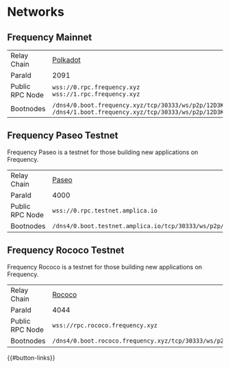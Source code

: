 # Networks

## Frequency Mainnet

|                 |                                                                                                                                                                                                            |
| --------------- | ---------------------------------------------------------------------------------------------------------------------------------------------------------------------------------------------------------- |
| Relay Chain     | [Polkadot](https://wiki.polkadot.network/)                                                                                                                                                                 |
| ParaId          | 2091                                                                                                                                                                                                       |
| Public RPC Node | `wss://0.rpc.frequency.xyz`<br />`wss://1.rpc.frequency.xyz`                                                                                                                                               |
| Bootnodes       | `/dns4/0.boot.frequency.xyz/tcp/30333/ws/p2p/12D3KooWBd4aEArNvXECtt2JHQACBdFmeafpyfre3q81iM1xCcpP`<br />`/dns4/1.boot.frequency.xyz/tcp/30333/ws/p2p/12D3KooWCW8d7Yz2d3Jcb49rWcNppRNEs1K2NZitCpPtrHSQb6dw` |

## Frequency Paseo Testnet

Frequency Paseo is a testnet for those building new applications on Frequency.

|                 |                                                                                                         |
| --------------- | ------------------------------------------------------------------------------------------------------- |
| Relay Chain     | [Paseo](https://wiki.polkadot.network/docs/build-pdk#rococo-testnet)                                    |
| ParaId          | 4000                                                                                                    |
| Public RPC Node | `wss://0.rpc.testnet.amplica.io`                                                                        |
| Bootnodes       | `/dns4/0.boot.testnet.amplica.io/tcp/30333/ws/p2p/12D3KooWArmKDbY8Y6XXHGodosWAjRWWxSw5YxWEjSZTBNjJXVSC` |

## Frequency Rococo Testnet

Frequency Rococo is a testnet for those building new applications on Frequency.

|                 |                                                                                                           |
| --------------- | --------------------------------------------------------------------------------------------------------- |
| Relay Chain     | [Rococo](https://wiki.polkadot.network/docs/build-pdk#rococo-testnet)                                     |
| ParaId          | 4044                                                                                                      |
| Public RPC Node | `wss://rpc.rococo.frequency.xyz`                                                                          |
| Bootnodes       | `/dns4/0.boot.rococo.frequency.xyz/tcp/30333/ws/p2p/12D3KooWArmKDbY8Y6XXHGodosWAjRWWxSw5YxWEjSZTBNjJXVSC` |

{{#button-links}}
